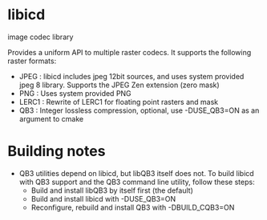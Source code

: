 # libicd
image codec library

Provides a uniform API to multiple raster codecs. It supports the following raster formats:

- JPEG  : libicd includes jpeg 12bit sources, and uses system provided jpeg 8 library. Supports the JPEG Zen extension (zero mask)
- PNG   : Uses system provided PNG
- LERC1 : Rewrite of LERC1 for floating point rasters and mask
- QB3   : Integer lossless compression, optional, use -DUSE_QB3=ON as an argument to cmake

# Building notes
- QB3 utilities depend on libicd, but libQB3 itself does not. To build libicd with QB3 support and the QB3 command line utility, follow these steps:
  -  Build and install libQB3 by itself first (the default)
  -  Build and install libicd with -DUSE_QB3=ON
  -  Reconfigure, rebuild and install QB3 with -DBUILD_CQB3=ON
